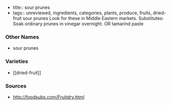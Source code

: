 - title:: sour prunes
- tags:: unreviewed, ingredients, categories, plants, produce, fruits, dried-fruit
sour prunes Look for these in Middle Eastern markets. Substitutes: Soak ordinary prunes in vinegar overnight. OR tamarind paste

### Other Names

* sour prunes

### Varieties

* [[dried-fruit]]

### Sources
* http://foodsubs.com/Fruitdry.html
